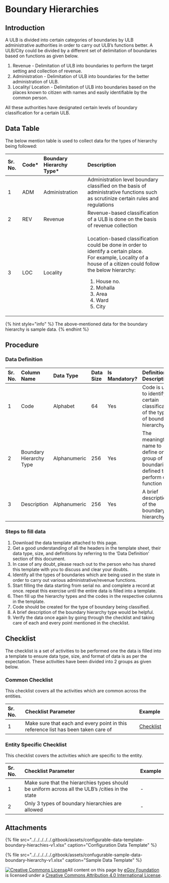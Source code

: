 # Boundary Hierarchies

## Introduction

A ULB is divided into certain categories of boundaries by ULB administrative authorities in order to carry out ULB’s functions better. A ULB/City could be divided by a different set of delimitation of boundaries based on functions as given below.

1. Revenue - Delimitation of ULB into boundaries to perform the target setting and collection of revenue.
2. Administration - Delimitation of ULB into boundaries for the better administration of ULB.
3. Locality/ Location - Delimitation of ULB into boundaries based on the places known to citizen with names and easily identifiable by the common person.

All these authorities have designated certain levels of boundary classification for a certain ULB.

## Data Table

The below mention table is used to collect data for the types of hierarchy being followed:

<table>
  <thead>
    <tr>
      <th style="text-align:left">Sr. No.</th>
      <th style="text-align:left">Code*</th>
      <th style="text-align:left">Boundary Hierarchy Type*</th>
      <th style="text-align:left">Description</th>
    </tr>
  </thead>
  <tbody>
    <tr>
      <td style="text-align:left">1</td>
      <td style="text-align:left">ADM</td>
      <td style="text-align:left">Administration</td>
      <td style="text-align:left">Administration level boundary classified on the basis of administrative
        functions such as scrutinize certain rules and regulations</td>
    </tr>
    <tr>
      <td style="text-align:left">2</td>
      <td style="text-align:left">REV</td>
      <td style="text-align:left">Revenue</td>
      <td style="text-align:left">Revenue-based classification of a ULB is done on the basis of revenue
        collection</td>
    </tr>
    <tr>
      <td style="text-align:left">3</td>
      <td style="text-align:left">LOC</td>
      <td style="text-align:left">Locality</td>
      <td style="text-align:left">
        <p>Location-based classification could be done in order to identify a certain
          place.
          <br />For example, Locality of a house of a citizen could follow the below hierarchy:</p>
        <ol>
          <li>House no.</li>
          <li>Mohalla</li>
          <li>Area</li>
          <li>Ward</li>
          <li>City</li>
        </ol>
      </td>
    </tr>
  </tbody>
</table>

{% hint style="info" %}
The above-mentioned data for the boundary hierarchy is sample data.
{% endhint %}

## Procedure

### Data Definition

| Sr. No. | Column Name | Data Type | Data Size | Is Mandatory? | Definition/ Description |
| :--- | :--- | :--- | :--- | :--- | :--- |
| 1 | Code | Alphabet | 64 | Yes | Code is used to identify a certain classification of the type of boundary hierarchy |
| 2 | Boundary Hierarchy Type | Alphanumeric | 256 | Yes | The meaningful name to define one group of boundaries defined to perform one function |
| 3 | Description | Alphanumeric | 256 | Yes | A brief description of the boundary hierarchy |

### Steps to fill data

1. Download the data template attached to this page.
2. Get a good understanding of all the headers in the template sheet, their data type, size, and definitions by referring to the ‘Data Definition’ section of this document.
3. In case of any doubt, please reach out to the person who has shared this template with you to discuss and clear your doubts.
4. Identify all the types of boundaries which are being used in the state in order to carry out various administrative/revenue functions.
5. Start filling the data starting from serial no. and complete a record at once. repeat this exercise until the entire data is filled into a template.
6. Then fill up the hierarchy types and the codes in the respective columns in the template.
7. Code should be created for the type of boundary being classified.
8. A brief description of the boundary hierarchy type would be helpful.
9. Verify the data once again by going through the checklist and taking care of each and every point mentioned in the checklist.

## Checklist

The checklist is a set of activities to be performed one the data is filled into a template to ensure data type, size, and format of data is as per the expectation. These activities have been divided into 2 groups as given below.

### Common Checklist

This checklist covers all the activities which are common across the entities.

| Sr. No. | Checklist Parameter | Example |
| :--- | :--- | :--- |
| 1 | Make sure that each and every point in this reference list has been taken care of | [Checklist](../../module-setup/common-config/checklist.md) |

### Entity Specific Checklist

This checklist covers the activities which are specific to the entity.

| Sr. No. | Checklist Parameter | Example |
| :--- | :--- | :--- |
| 1 | Make sure that the hierarchies types should be uniform across all the ULB’s /cities in the state | - |
| 2 | Only 3 types of boundary hierarchies are allowed | - |

## Attachments

{% file src="../../../../../.gitbook/assets/configurable-data-template-boundary-hierachies-v1.xlsx" caption="Configuration Data Template" %}

{% file src="../../../../../.gitbook/assets/confugurable-sample-data-boundary-hierarchy-v1.xlsx" caption="Sample Data Template" %}

[![Creative Commons License](https://i.creativecommons.org/l/by/4.0/80x15.png)​](http://creativecommons.org/licenses/by/4.0/)All content on this page by [eGov Foundation](https://egov.org.in/) is licensed under a [Creative Commons Attribution 4.0 International License](http://creativecommons.org/licenses/by/4.0/).

